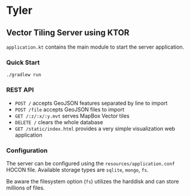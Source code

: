# Tyler

## Vector Tiling Server using KTOR

`application.kt` contains the main module to start the server application.

### Quick Start
`./gradlew run`

### REST API

* `POST /` accepts GeoJSON features separated by line to import
* `POST /file` accepts GeoJSON files to import
* `GET /:z/:x/:y.mvt` serves MapBox Vector tiles
* `DELETE /` clears the whole database
* `GET /static/index.html` provides a very simple visualization web application

### Configuration

The server can be configured using the `resources/application.conf` HOCON file.
Available storage types are `sqlite`, `mongo`, `fs`. 

Be aware the filesystem option (`fs`) utilizes the harddisk and can store millions of files.
